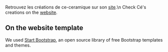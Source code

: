 Retrouvez les créations de ce-ceramique sur son [site](ce-ceramique@github.io).\n
Check Cé's creations on the [website](ce-ceramique@github.io).

## On the website template
We used [Start Bootstrap](https://startbootstrap.com), an open source library of free Bootstrap templates and themes.
